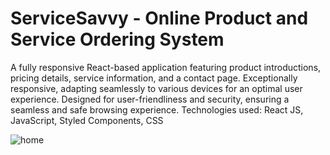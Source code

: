# ServiceSavvy - Online Product and Service Ordering System


A fully responsive React-based application featuring product
introductions, pricing details, service information, and a contact
page.
Exceptionally responsive, adapting seamlessly to various devices
for an optimal user experience.
Designed for user-friendliness and security, ensuring a seamless
and safe browsing experience.
Technologies used: React JS, JavaScript, Styled Components, CSS

![home](https://github.com/Ranojaan/ServiceSavvy/assets/50835745/5b5113bb-ab90-4d31-b24b-1e080ff466aa)
